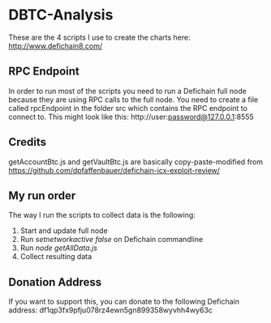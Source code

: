 # DBTC-Analysis
These are the 4 scripts I use to create the charts here:
http://www.defichain8.com/

## RPC Endpoint
In order to run most of the scripts you need to run a Defichain full node because they are using RPC calls to the full node.
You need to create a file called rpcEndpoint in the folder src which contains the RPC endpoint to connect to.
This might look like this: http://user:password@127.0.0.1:8555

## Credits
getAccountBtc.js and getVaultBtc.js are basically copy-paste-modified from https://github.com/dpfaffenbauer/defichain-icx-exploit-review/

## My run order
The way I run the scripts to collect data is the following:
1. Start and update full node
2. Run *setnetworkactive false* on Defichain commandline
3. Run *node getAllData.js*
4. Collect resulting data

## Donation Address
If you want to support this, you can donate to the following Defichain address:
df1qp3fx9pfju078rz4ewn5gn899358wyvhh4wy63c
